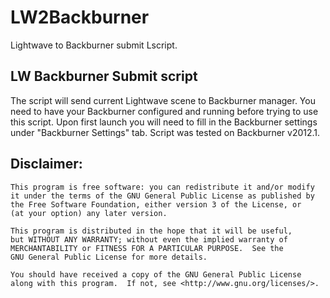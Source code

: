 LW2Backburner
=============

Lightwave to Backburner submit Lscript.

LW Backburner Submit script
-------------------------------------------------------------------------------

The script will send current Lightwave scene to Backburner manager. You
need to have your Backburner configured and running before trying to 
use this script. Upon first launch you will need to fill in the Backburner 
settings under "Backburner Settings" tab. Script was tested on Backburner v2012.1.


Disclaimer:
-------------------------------------------------------------------------------
    This program is free software: you can redistribute it and/or modify
    it under the terms of the GNU General Public License as published by
    the Free Software Foundation, either version 3 of the License, or
    (at your option) any later version.

    This program is distributed in the hope that it will be useful,
    but WITHOUT ANY WARRANTY; without even the implied warranty of
    MERCHANTABILITY or FITNESS FOR A PARTICULAR PURPOSE.  See the
    GNU General Public License for more details.

    You should have received a copy of the GNU General Public License
    along with this program.  If not, see <http://www.gnu.org/licenses/>.
